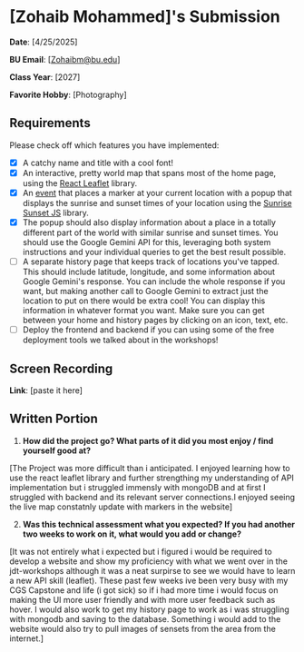 # [Zohaib Mohammed]'s Submission
**Date**: [4/25/2025]

**BU Email**: [Zohaibm@bu.edu]

**Class Year**: [2027]

**Favorite Hobby**: [Photography]

## Requirements
Please check off which features you have implemented:
- [x] A catchy name and title with a cool font!
- [x] An interactive, pretty world map that spans most of the home page, using the [React Leaflet](https://react-leaflet.js.org/) library.
- [x] An [event](https://react-leaflet.js.org/docs/example-events/) that places a marker at your current location with a popup that displays the sunrise and sunset times of your location using the [Sunrise Sunset JS](https://www.npmjs.com/package/sunrise-sunset-js) library.
- [x] The popup should also display information about a place in a totally different part of the world with similar sunrise and sunset times. You should use the Google Gemini API for this, leveraging both system instructions and your individual queries to get the best result possible.
- [ ] A separate history page that keeps track of locations you've tapped. This should include latitude, longitude, and some information about Google Gemini's response. You can include the whole response if you want, but making another call to Google Gemini to extract just the location to put on there would be extra cool! You can display this information in whatever format you want. Make sure you can get between your home and history pages by clicking on an icon, text, etc.
- [ ] Deploy the frontend and backend if you can using some of the free deployment tools we talked about in the workshops!

## Screen Recording 
**Link**: [paste it here]

## Written Portion
1. **How did the project go? What parts of it did you most enjoy / find yourself good at?**

[The Project was more difficult than i anticipated. I enjoyed learning how to use the react leaflet library and further strengthing my understanding of API implementation but i struggled immensly with mongoDB and at first I struggled with backend and its relevant server connections.I enjoyed seeing the live map constatnly update with markers in the website]

2. **Was this technical assessment what you expected? If you had another two weeks to work on it, what would you add or change?**

[It was not entirely what i expected but i figured i would be required to develop a website and show my proficiency with what we went over in the jdt-workshops although it was a neat surpirse to see we would have to learn a new API skill (leaflet). These past few weeks ive been very busy with my CGS Capstone and life (i got sick) so if i had more time i would focus on making the UI more user friendly and with more user feedback such as hover. I would also work to get my history page to work as i was struggling with mongodb and saving to the database. Something i would add to the website would also try to pull images of sensets from the area from the internet.]